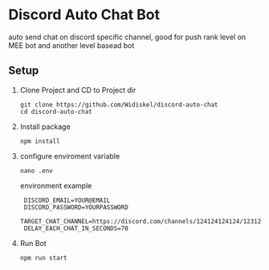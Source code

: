 # Discord Auto Chat Bot

auto send chat on discord specific channel, good for push rank level on MEE bot and another level basead bot

## Setup
1. Clone Project and CD to Project dir
   ```
   git clone https://github.com/Widiskel/discord-auto-chat
   cd discord-auto-chat
   ```
2. Install package
   ```
   npm install
   ```
3. configure enviroment variable
   ```
   nano .env
   ```
   environment example
   ```
    DISCORD_EMAIL=YOUR@EMAIL
    DISCORD_PASSWORD=YOURPASSWORD
    TARGET_CHAT_CHANNEL=https://discord.com/channels/124124124124/123124124
    DELAY_EACH_CHAT_IN_SECONDS=70
   ```
4. Run Bot
   ```
   npm run start
   ```